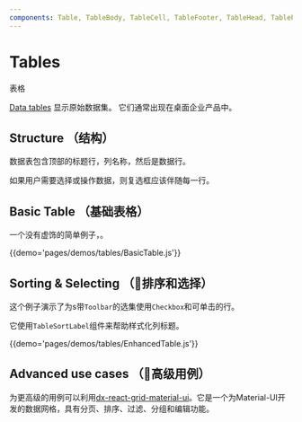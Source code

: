 ```yaml
---
components: Table, TableBody, TableCell, TableFooter, TableHead, TablePagination, TableRow, TableSortLabel
---
```


# Tables

表格

[Data tables](https://material.io/guidelines/components/data-tables.html) 显示原始数据集。
它们通常出现在桌面企业产品中。

## Structure （结构）

数据表包含顶部的标题行，列名称，然后是数据行。

如果用户需要选择或操作数据，则复选框应该伴随每一行。

## Basic Table （基础表格）

一个没有虚饰的简单例子，。

{{demo='pages/demos/tables/BasicTable.js'}}

## Sorting & Selecting （排序和选择）

这个例子演示了为s带`Toolbar`的选集使用`Checkbox`和可单击的行。

它使用`TableSortLabel`组件来帮助样式化列标题。

{{demo='pages/demos/tables/EnhancedTable.js'}}

## Advanced use cases （高级用例）

为更高级的用例可以利用[dx-react-grid-material-ui](https://devexpress.github.io/devextreme-reactive/react/grid/)。它是一个为Material-UI开发的数据网格，具有分页、排序、过滤、分组和编辑功能。
